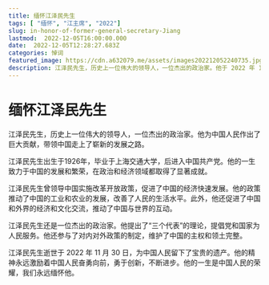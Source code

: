 ```yaml
---
title: 缅怀江泽民先生
tags: [ "缅怀", "江主席", "2022"]
slug: in-honor-of-former-general-secretary-Jiang
lastmod:  2022-12-05T16:00:00.000 
date:  2022-12-05T12:28:27.683Z
categories: 悼词
featured_image: https://cdn.a632079.me/assets/images202212052240735.jpg
description: 江泽民先生，历史上一位伟大的领导人，一位杰出的政治家。他于 2022 年 11 月 30 日，与世长辞。他的一生是中国人民的荣耀，我们永远缅怀他。
---
```


# 缅怀江泽民先生

江泽民先生，历史上一位伟大的领导人，一位杰出的政治家。他为中国人民作出了巨大贡献，带领中国走上了崭新的发展之路。

江泽民先生出生于1926年，毕业于上海交通大学，后进入中国共产党。他的一生致力于中国的发展和繁荣，在政治和经济领域都取得了显著成就。

江泽民先生曾领导中国实施改革开放政策，促进了中国的经济快速发展。他的政策推动了中国的工业和农业的发展，改善了人民的生活水平。此外，他还促进了中国和外界的经济和文化交流，推动了中国与世界的互动。

江泽民先生还是一位杰出的政治家。他提出了“三个代表”的理论，提倡党和国家为人民服务。他还参与了对内对外政策的制定，维护了中国的主权和领土完整。

江泽民先生逝世于 2022 年 11 月 30 日，为中国人民留下了宝贵的遗产。他的精神永远激励着中国人民奋勇向前，勇于创新，不断进步。他的一生是中国人民的荣耀，我们永远缅怀他。